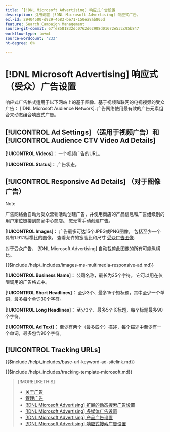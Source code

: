 ```yaml
---
title: ’[!DNL Microsoft Advertising] 响应式广告设置
description: 引用设置 [!DNL Microsoft Advertising] 响应式广告。
exl-id: 29404500-d929-4683-be71-150ea8ab805d
feature: Search Campaign Management
source-git-commit: 67fe8581832dc0762d62908d01672e53cc95b847
workflow-type: tm+mt
source-wordcount: '233'
ht-degree: 0%

---
```


# [!DNL Microsoft Advertising] 响应式（受众）广告设置

响应式广告格式适用于以下网站上的基于图像、基于视频和联网的电视视频的受众广告： [!DNL Microsoft Audience Network]. 广告网络使用最有效的广告元素组合来动态组合响应式广告。

## [!UICONTROL Ad Settings] （适用于视频广告）和 [!UICONTROL Audience CTV Video Ad Details]

**[!UICONTROL Videos]：** 一个视频广告的URL。

**[!UICONTROL Status]：** 广告状态。

## [!UICONTROL Responsive Ad Details] （对于图像广告）

>[!NOTE]
>
>广告网络会自动为受众营销活动创建广告，并使用商店的产品信息和广告组级别的用户定位链接到商家中心商店。 您无需手动创建广告。

**[!UICONTROL Images]：** 广告最多可达15个JPEG或PNG图像。 包括至少一个具有1.91:1纵横比的图像。 查看允许的宽高比和尺寸 [受众广告图像](https://help.ads.microsoft.com/#apex/ads/en/56912/0).

对于受众广告， [!DNL Microsoft Advertising] 自动裁剪此图像的所有可能纵横比。

<!-- Instructions -->

{{$include /help/_includes/images-ms-multimedia-responsive-ad.md}}

**[!UICONTROL Business Name]：** 公司名称，最长为25个字符。 它可以用在仅限调用的广告格式中。

**[!UICONTROL Short Headlines]：** 至少3个、最多15个短标题，其中至少一个单词，最多每个单词30个字符。

**[!UICONTROL Long Headlines]：** 至少3个、最多5个长标题，每个标题最多90个字符。

**[!UICONTROL Ad Text]：** 至少有两个（最多四个）描述，每个描述中至少有一个单词，最多包含90个字符。

## [!UICONTROL Tracking URLs]

<!-- **[!UICONTROL Base URl]:** -->

{{$include /help/_includes/base-url-keyword-ad-sitelink.md}}

<!-- **[!UICONTROL Tracking Template]:** -->

{{$include /help/_includes/tracking-template-microsoft.md}}

>[!MORELIKETHIS]
>
>* [关于广告](ad-about.md)
>* [管理广告](ad-manage.md)
>* [[!DNL Microsoft Advertising] 扩展的动态搜索广告设置](ad-settings-microsoft-dsa.md)
>* [[!DNL Microsoft Advertising] 多媒体广告设置](ad-settings-microsoft-multimedia.md)
>* [[!DNL Microsoft Advertising] 产品广告设置](ad-settings-microsoft-product.md)
>* [[!DNL Microsoft Advertising] 响应式搜索广告设置](ad-settings-microsoft-rsa.md)
